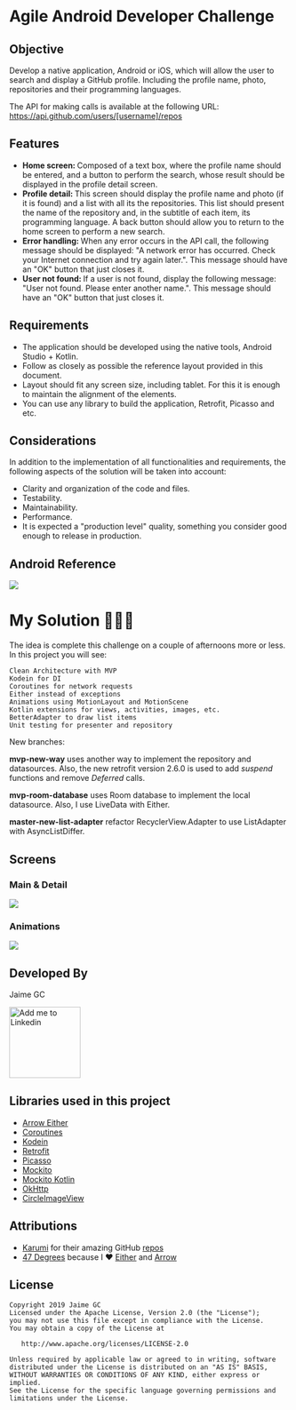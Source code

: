 # Agile Android Developer Challenge

## Objective

Develop a native application, Android or iOS, which will allow the user to search and display a GitHub profile. Including the profile name, photo, repositories and their programming languages.

The API for making calls is available at the following URL: https://api.github.com/users/[username]/repos

## Features

* <b>Home screen: </b>Composed of a text box, where the profile name should be entered, and a button to perform the search, whose result should be displayed in the profile detail screen.
* <b>Profile detail: </b>This screen should display the profile name and photo (if it is found) and a list with all its the repositories. This list should present the name of the repository and, in the subtitle of each item, its programming language. A back button should allow you to return to the home screen to perform a new search.
* <b>Error handling: </b>When any error occurs in the API call, the following message should be displayed: "A network error has occurred. Check your Internet connection and try again later.". This message should have an "OK" button that just closes it.
* <b>User not found: </b>If a user is not found, display the following message: "User not found. Please enter another name.". This message should have an "OK" button that just closes it.

## Requirements

* The application should be developed using the native tools, Android Studio + Kotlin.
* Follow as closely as possible the reference layout provided in this document.
* Layout should fit any screen size, including tablet. For this it is enough to maintain the alignment of the elements.
* You can use any library to build the application, Retrofit, Picasso and etc.

## Considerations

In addition to the implementation of all functionalities and requirements, the following aspects of the solution will be taken into account:

* Clarity and organization of the code and files.
* Testability.
* Maintainability.
* Performance.
* It is expected a "production level" quality, something you consider good enough to release in production.

## Android Reference

<p align="left">
  <img src="./art/image1.jpg">
</p>

# My Solution 👨🏽‍💻

The idea is complete this challenge on a couple of afternoons more or less. In this project you will see:

    Clean Architecture with MVP
    Kodein for DI
    Coroutines for network requests
    Either instead of exceptions
    Animations using MotionLayout and MotionScene
    Kotlin extensions for views, activities, images, etc.
    BetterAdapter to draw list items
    Unit testing for presenter and repository

New branches:

<b>mvp-new-way</b> uses another way to implement the repository and datasources. Also, the new retrofit version 2.6.0 is used to add <i>suspend</i> functions and remove <i>Deferred</i> calls.

<b>mvp-room-database</b> uses Room database to implement the local datasource. Also, I use LiveData with Either.

<b>master-new-list-adapter</b> refactor RecyclerView.Adapter to use ListAdapter with AsyncListDiffer.

## Screens

### Main & Detail

<p align="left">
  <img src="./art/image2.jpg">
</p>

### Animations

<p align="left">
  <img src="./art/sample.gif">
</p>

## Developed By

Jaime GC

<a href="https://es.linkedin.com/in/jaimeguerrerocubero">
  <img alt="Add me to Linkedin" src="./art/linkedin.png" height="128"/>
</a>

## Libraries used in this project

* [Arrow Either][1]
* [Coroutines][2]
* [Kodein][3]
* [Retrofit][4]
* [Picasso][5]
* [Mockito][6]
* [Mockito Kotlin][7]
* [OkHttp][8]
* [CircleImageView][9]

## Attributions

* [Karumi][10] for their amazing GitHub [repos][11]
* [47 Degrees][12] because I ❤️ [Either][1] and [Arrow][13]

License
-------

    Copyright 2019 Jaime GC
    Licensed under the Apache License, Version 2.0 (the "License");
    you may not use this file except in compliance with the License.
    You may obtain a copy of the License at

       http://www.apache.org/licenses/LICENSE-2.0

    Unless required by applicable law or agreed to in writing, software
    distributed under the License is distributed on an "AS IS" BASIS,
    WITHOUT WARRANTIES OR CONDITIONS OF ANY KIND, either express or implied.
    See the License for the specific language governing permissions and
    limitations under the License.    
    
[1]: https://arrow-kt.io/docs/arrow/core/either/
[2]: https://github.com/Kotlin/kotlinx.coroutines
[3]: https://github.com/Kodein-Framework/Kodein-DI
[4]: https://github.com/square/retrofit
[5]: https://github.com/square/picasso
[6]: https://github.com/mockito/mockito
[7]: https://github.com/nhaarman/mockito-kotlin
[8]: https://square.github.io/okhttp/
[9]: https://github.com/hdodenhof/CircleImageView
[10]: https://www.karumi.com/
[11]: https://github.com/Karumi
[12]: https://www.47deg.com/
[13]: https://github.com/arrow-kt/arrow
